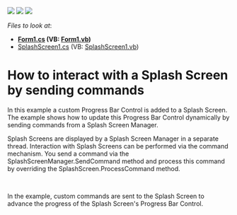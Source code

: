 <!-- default badges list -->
![](https://img.shields.io/endpoint?url=https://codecentral.devexpress.com/api/v1/VersionRange/128621464/11.2.5%2B)
[![](https://img.shields.io/badge/Open_in_DevExpress_Support_Center-FF7200?style=flat-square&logo=DevExpress&logoColor=white)](https://supportcenter.devexpress.com/ticket/details/E3576)
[![](https://img.shields.io/badge/📖_How_to_use_DevExpress_Examples-e9f6fc?style=flat-square)](https://docs.devexpress.com/GeneralInformation/403183)
<!-- default badges end -->
<!-- default file list -->
*Files to look at*:

* **[Form1.cs](./CS/Form1.cs) (VB: [Form1.vb](./VB/Form1.vb))**
* [SplashScreen1.cs](./CS/SplashScreen1.cs) (VB: [SplashScreen1.vb](./VB/SplashScreen1.vb))
<!-- default file list end -->
# How to interact with a Splash Screen by sending commands


<p>In this example a custom Progress Bar Control is added to a Splash Screen. The example shows how to update this Progress Bar Control dynamically by sending commands from a Splash Screen Manager.</p><p>Splash Screens are displayed by a Splash Screen Manager in a separate thread. Interaction with Splash Screens can be performed via the command mechanism. You send a command via the SplashScreenManager.SendCommand method and process this command by overriding the SplashScreen.ProcessCommand method.</p><br />
<p>In the example, custom commands are sent to the Splash Screen to advance the progress of the Splash Screen's Progress Bar Control.</p><br />


<br/>


